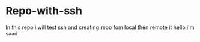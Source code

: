 # Repo-with-ssh
In this repo i will test ssh and creating repo fom local then remote it
 hello i'm saad
 
